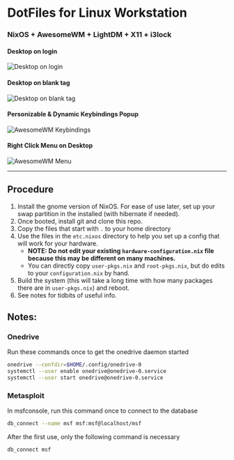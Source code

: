 # DotFiles for Linux Workstation
### NixOS + AwesomeWM + LightDM + X11 + i3lock
#### Desktop on login
![Desktop on login](https://github.com/christensenjairus/NixOS-Config/blob/main/README_images/desktop%20screenshot.png)
#### Desktop on blank tag
![Desktop on blank tag](https://github.com/christensenjairus/NixOS-Config/blob/main/README_images/desktop%20screenshot2.png)
#### Personizable & Dynamic Keybindings Popup
![AwesomeWM Keybindings](https://github.com/christensenjairus/NixOS-Config/blob/main/README_images/keybindings.png)
#### Right Click Menu on Desktop
![AwesomeWM Menu](https://github.com/christensenjairus/NixOS-Config/blob/main/README_images/menu%20screenshot.png)
* * *
## Procedure
1) Install the gnome version of NixOS. For ease of use later, set up your swap partition in the installed (with hibernate if needed).
2) Once booted, install git and clone this repo.
4) Copy the files that start with `.` to your home directory
5) Use the files in the `etc.nixos` directory to help you set up a config that will work for your hardware.
      - **NOTE: Do not edit your existing `hardware-configuration.nix` file because this may be different on many machines.**
      - You can directly copy `user-pkgs.nix` and `root-pkgs.nix`, but do edits to your `configuration.nix` by hand.
5) Build the system (this will take a long time with how many packages there are in `user-pkgs.nix`) and reboot.
6) See notes for tidbits of useful info.

## Notes:
### Onedrive
Run these commands once to get the onedrive daemon started
```bash
onedrive --confdir=$HOME/.config/onedrive-0
systemctl --user enable onedrive@onedrive-0.service
systemctl --user start onedrive@onedrive-0.service
```
### Metasploit
In msfconsole, run this command once to connect to the database
```bash
db_connect --name msf msf:msf@localhost/msf
```
After the first use, only the following command is necessary
```bash
db_connect msf
```
